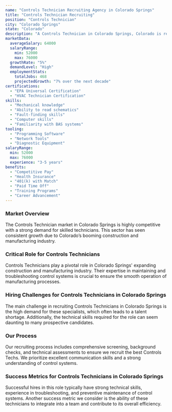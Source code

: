 ```yaml
---
name: "Controls Technician Recruiting Agency in Colorado Springs"
title: "Controls Technician Recruiting"
position: "Controls Technician"
city: "Colorado Springs"
state: "Colorado"
description: "A Controls Technician in Colorado Springs, Colorado is responsible for installing, troubleshooting, and servicing Building Automation Systems (BAS)."
marketData:
  averageSalary: 64000
  salaryRange:
    min: 52000
    max: 76000
  growthRate: "5%"
  demandLevel: "High"
  employmentStats:
    totalJobs: 468
    projectedGrowth: "7% over the next decade"
certifications:
  - "EPA Universal Certification"
  - "HVAC Technician Certification"
skills:
  - "Mechanical knowledge"
  - "Ability to read schematics"
  - "Fault-finding skills"
  - "Computer skills"
  - "Familiarity with BAS systems"
tooling:
  - "Programming Software"
  - "Network Tools"
  - "Diagnostic Equipment"
salaryRange:
  min: 52000
  max: 76000
  experience: "3-5 years"
benefits:
  - "Competitive Pay"
  - "Health Insurance"
  - "401(k) with Match"
  - "Paid Time Off"
  - "Training Programs"
  - "Career Advancement"
---
```


### Market Overview
The Controls Technician market in Colorado Springs is highly competitive with a strong demand for skilled technicians. This sector has seen consistent growth due to Colorado’s booming construction and manufacturing industry.

### Critical Role for Controls Technicians
Controls Technicians play a pivotal role in Colorado Springs' expanding construction and manufacturing industry. Their expertise in maintaining and troubleshooting control systems is crucial to ensure the smooth operation of manufacturing processes.

### Hiring Challenges for Controls Technicians in Colorado Springs
The main challenge in recruiting Controls Technicians in Colorado Springs is the high demand for these specialists, which often leads to a talent shortage. Additionally, the technical skills required for the role can seem daunting to many prospective candidates.

### Our Process
Our recruiting process includes comprehensive screening, background checks, and technical assessments to ensure we recruit the best Controls Techs. We prioritize excellent communication skills and a strong understanding of control systems.

### Success Metrics for Controls Technicians in Colorado Springs
Successful hires in this role typically have strong technical skills, experience in troubleshooting, and preventive maintenance of control systems. Another success metric we consider is the ability of these technicians to integrate into a team and contribute to its overall efficiency.